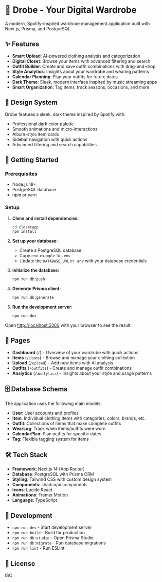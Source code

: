 # 👗 Drobe - Your Digital Wardrobe

A modern, Spotify-inspired wardrobe management application built with Next.js, Prisma, and PostgreSQL.

## ✨ Features

- **Smart Upload**: AI-powered clothing analysis and categorization
- **Digital Closet**: Browse your items with advanced filtering and search
- **Outfit Builder**: Create and save outfit combinations with drag-and-drop
- **Style Analytics**: Insights about your wardrobe and wearing patterns
- **Calendar Planning**: Plan your outfits for future dates
- **Dark Theme**: Sleek, modern interface inspired by music streaming apps
- **Smart Organization**: Tag items, track seasons, occasions, and more

## 🎨 Design System

Drobe features a sleek, dark theme inspired by Spotify with:
- Professional dark color palette
- Smooth animations and micro-interactions
- Album-style item cards
- Sidebar navigation with quick actions
- Advanced filtering and search capabilities

## 🚀 Getting Started

### Prerequisites

- Node.js 18+ 
- PostgreSQL database
- npm or yarn

### Setup

1. **Clone and install dependencies:**
   ```bash
   cd closetapp
   npm install
   ```

2. **Set up your database:**
   - Create a PostgreSQL database
   - Copy `env.example` to `.env`
   - Update the `DATABASE_URL` in `.env` with your database credentials

3. **Initialize the database:**
   ```bash
   npm run db:push
   ```

4. **Generate Prisma client:**
   ```bash
   npm run db:generate
   ```

5. **Run the development server:**
   ```bash
   npm run dev
   ```

Open [http://localhost:3000](http://localhost:3000) with your browser to see the result.

## 📱 Pages

- **Dashboard** (`/`) - Overview of your wardrobe with quick actions
- **Items** (`/items`) - Browse and manage your clothing collection
- **Upload** (`/upload`) - Add new items with AI analysis
- **Outfits** (`/outfits`) - Create and manage outfit combinations
- **Analytics** (`/analytics`) - Insights about your style and usage patterns

## 🗄️ Database Schema

The application uses the following main models:

- **User**: User accounts and profiles
- **Item**: Individual clothing items with categories, colors, brands, etc.
- **Outfit**: Collections of items that make complete outfits
- **WearLog**: Track when items/outfits were worn
- **CalendarPlan**: Plan outfits for specific dates
- **Tag**: Flexible tagging system for items

## 🛠️ Tech Stack

- **Framework**: Next.js 14 (App Router)
- **Database**: PostgreSQL with Prisma ORM
- **Styling**: Tailwind CSS with custom design system
- **Components**: shadcn/ui components
- **Icons**: Lucide React
- **Animations**: Framer Motion
- **Language**: TypeScript

## 🎯 Development

- `npm run dev` - Start development server
- `npm run build` - Build for production
- `npm run db:studio` - Open Prisma Studio
- `npm run db:migrate` - Run database migrations
- `npm run lint` - Run ESLint

## 📄 License

ISC